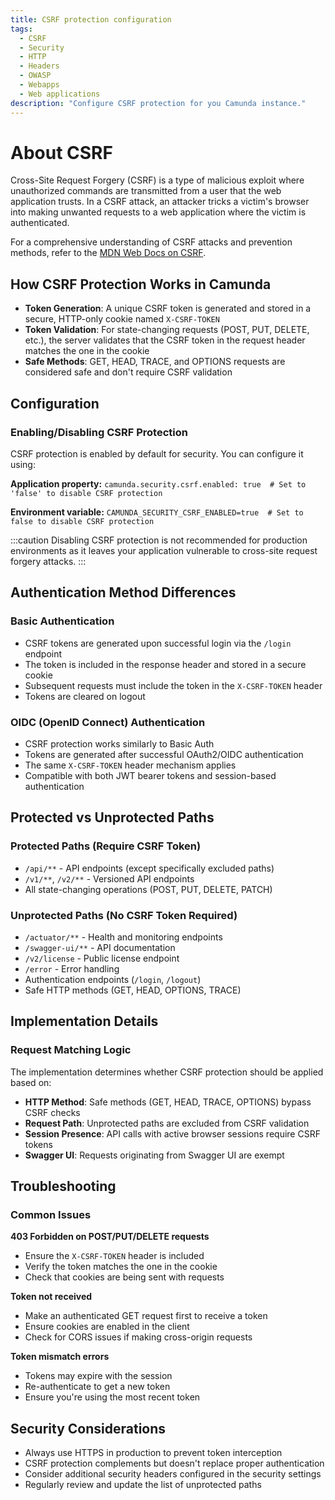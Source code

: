 ```yaml
---
title: CSRF protection configuration
tags:
  - CSRF
  - Security
  - HTTP
  - Headers
  - OWASP
  - Webapps
  - Web applications
description: "Configure CSRF protection for you Camunda instance."
---
```


# About CSRF

Cross-Site Request Forgery (CSRF) is a type of malicious exploit where unauthorized commands are
transmitted from a user that the web application trusts. In a CSRF attack, an attacker tricks a victim's
browser into making unwanted requests to a web application where the victim is authenticated.

For a comprehensive understanding of CSRF attacks and prevention methods, refer to the
[MDN Web Docs on CSRF](https://developer.mozilla.org/en-US/docs/Glossary/CSRF).

## How CSRF Protection Works in Camunda

- **Token Generation**: A unique CSRF token is generated and stored in a secure, HTTP-only cookie named `X-CSRF-TOKEN`
- **Token Validation**: For state-changing requests (POST, PUT, DELETE, etc.), the server validates that the CSRF token
  in the request header matches the one in the cookie
- **Safe Methods**: GET, HEAD, TRACE, and OPTIONS requests are considered safe and don't require CSRF validation

## Configuration

### Enabling/Disabling CSRF Protection

CSRF protection is enabled by default for security. You can configure it using:

**Application property:** `camunda.security.csrf.enabled: true  # Set to 'false' to disable CSRF protection`

**Environment variable:** `CAMUNDA_SECURITY_CSRF_ENABLED=true  # Set to false to disable CSRF protection`

:::caution
Disabling CSRF protection is not recommended for production environments as it leaves your application vulnerable to cross-site request forgery attacks.
:::

## Authentication Method Differences

### Basic Authentication

- CSRF tokens are generated upon successful login via the `/login` endpoint
- The token is included in the response header and stored in a secure cookie
- Subsequent requests must include the token in the `X-CSRF-TOKEN` header
- Tokens are cleared on logout

### OIDC (OpenID Connect) Authentication

- CSRF protection works similarly to Basic Auth
- Tokens are generated after successful OAuth2/OIDC authentication
- The same `X-CSRF-TOKEN` header mechanism applies
- Compatible with both JWT bearer tokens and session-based authentication

## Protected vs Unprotected Paths

### Protected Paths (Require CSRF Token)

- `/api/**` - API endpoints (except specifically excluded paths)
- `/v1/**`, `/v2/**` - Versioned API endpoints
- All state-changing operations (POST, PUT, DELETE, PATCH)

### Unprotected Paths (No CSRF Token Required)

- `/actuator/**` - Health and monitoring endpoints
- `/swagger-ui/**` - API documentation
- `/v2/license` - Public license endpoint
- `/error` - Error handling
- Authentication endpoints (`/login`, `/logout`)
- Safe HTTP methods (GET, HEAD, OPTIONS, TRACE)

## Implementation Details

### Request Matching Logic

The implementation determines whether CSRF protection should be applied based on:

- **HTTP Method**: Safe methods (GET, HEAD, TRACE, OPTIONS) bypass CSRF checks
- **Request Path**: Unprotected paths are excluded from CSRF validation
- **Session Presence**: API calls with active browser sessions require CSRF tokens
- **Swagger UI**: Requests originating from Swagger UI are exempt

## Troubleshooting

### Common Issues

**403 Forbidden on POST/PUT/DELETE requests**

- Ensure the `X-CSRF-TOKEN` header is included
- Verify the token matches the one in the cookie
- Check that cookies are being sent with requests

**Token not received**

- Make an authenticated GET request first to receive a token
- Ensure cookies are enabled in the client
- Check for CORS issues if making cross-origin requests

**Token mismatch errors**

- Tokens may expire with the session
- Re-authenticate to get a new token
- Ensure you're using the most recent token

## Security Considerations

- Always use HTTPS in production to prevent token interception
- CSRF protection complements but doesn't replace proper authentication
- Consider additional security headers configured in the security settings
- Regularly review and update the list of unprotected paths
